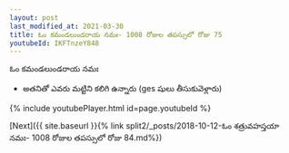 ```yaml
---
layout: post
last_modified_at: 2021-03-30
title: ఓం కమండలుండరాయ నమః- 1008 రోజుల తపస్సులో రోజు 75
youtubeId: IKFTnzeY848
---
```

 
 
 ఓం కమండలుండరాయ నమః  
 
 -  అతనితో ఎవరు మట్టిని కలిగి ఉన్నారు (ges షులు తీసుకువెళ్లారు) 
 
  
 
  
 
 
 
 
 
 


{% include youtubePlayer.html id=page.youtubeId %}
 
[Next]({{ site.baseurl }}{% link  split2/_posts/2018-10-12-ఓం శత్రువహస్తయా నమః- 1008 రోజుల తపస్సులో రోజు 84.md%})
 
